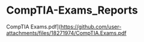 # CompTIA-Exams_Reports

CompTIA Exams.pdf](https://github.com/user-attachments/files/18271974/CompTIA.Exams.pdf
